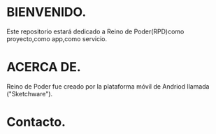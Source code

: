 

<div><strong><h1>BIENVENIDO.</h1></strong>
<div><p>Este repositorio estará dedicado a Reino de Poder(RPD)como proyecto,como app,como servicio.</p>
</div>
<div><strong><h1>ACERCA DE.</h1></strong>
<div><p>Reino de Poder fue creado por la plataforma móvil de Andriod llamada ("Sketchware").</p>

<div><strong><h1>Contacto.<h/1></strong></div>
